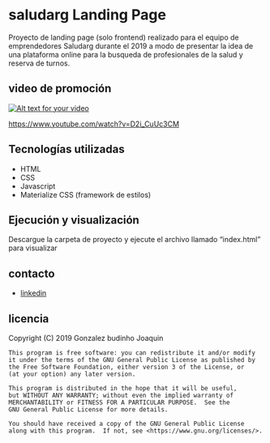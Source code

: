# saludarg Landing Page

Proyecto de landing page (solo frontend) realizado para el equipo de emprendedores Saludarg durante el 2019 a modo de presentar la idea de una plataforma online para la busqueda de profesionales de la salud y reserva de turnos.

## video de promoción

[![Alt text for your video](https://img.youtube.com/vi/D2i_CuUc3CM/0.jpg)](https://www.youtube.com/watch?v=D2i_CuUc3CM)

https://www.youtube.com/watch?v=D2i_CuUc3CM

## Tecnologías utilizadas
* HTML
* CSS
* Javascript
* Materialize CSS (framework de estilos)

## Ejecución y visualización

Descargue la carpeta de proyecto y ejecute el archivo llamado “index.html” para visualizar

## contacto

* [linkedin](https://www.linkedin.com/in/joaquin-gonzalez-budino/)

## licencia

Copyright (C) 2019 Gonzalez budinho Joaquin

    This program is free software: you can redistribute it and/or modify
    it under the terms of the GNU General Public License as published by
    the Free Software Foundation, either version 3 of the License, or
    (at your option) any later version.

    This program is distributed in the hope that it will be useful,
    but WITHOUT ANY WARRANTY; without even the implied warranty of
    MERCHANTABILITY or FITNESS FOR A PARTICULAR PURPOSE.  See the
    GNU General Public License for more details.

    You should have received a copy of the GNU General Public License
    along with this program.  If not, see <https://www.gnu.org/licenses/>.

